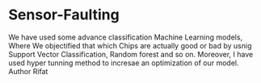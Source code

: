 # Sensor-Faulting
We have used some advance classification Machine Learning models, Where We objectified that which Chips are actually good or bad by usnig Support Vector Classification, Random forest and so on. Moreover, I have used hyper tunning method to incresae an optimization of our model.
<br>
Author Rifat

